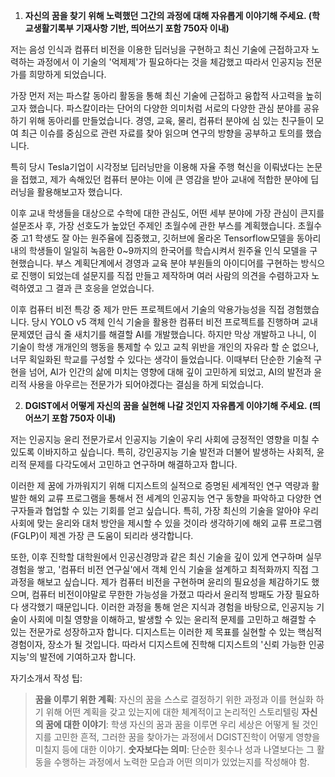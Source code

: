 1. **자신의 꿈을 찾기 위해 노력했던 그간의 과정에 대해 자유롭게 이야기해 주세요. (학교생활기록부 기재사항 기반, 띄어쓰기 포함 750자 이내)**

저는 음성 인식과 컴퓨터 비전을 이용한 딥러닝을 구현하고 최신 기술에 근접하고자 노력하는 과정에서 이 기술의 '억제제'가 필요하다는 것을 체감했고 따라서 인공지능 전문가를 희망하게 되었습니다.

가장 먼저 저는 파스칼 동아리 활동을 통해 최신 기술에 근접하고 융합적 사고력을 높히고자 했습니다. 파스칼이라는 단어의 다양한 의미처럼 서로의 다양한 관심 분야를 공유하기 위해 동아리를 만들었습니다. 경영, 교육, 물리, 컴퓨터 분야에 심 있는 친구들이 모여 최근 이슈를 중심으로 관련 자료를 찾아 읽으며 연구의 방향을 공부하고 토의를 했습니다. 

특히 당시 Tesla기업이 시각정보 딥러닝만을 이용해 자율 주행 혁신을 이뤄냈다는 논문을 접했고,  제가 속해있던 컴퓨터 분야는 이에 큰 영감을 받아 교내에 적합한 분야에 딥러닝을 활용해보고자 했습니다.

이후 교내 학생들을 대상으로 수학에 대한 관심도, 어떤 세부 분야에 가장 관심이 큰지를 설문조사 후, 가장 선호도가 높았던 주제인 초월수에 관한 부스를 계획했습니다.
초월수 중 고1 학생도 잘 아는 원주율에 집중했고, 깃허브에 올라온 Tensorflow모델을 동아리 내의 학생들이 일일히 녹음한 0~9까지의 한국어를 학습시켜서 원주율 인식 모델을 구현했습니다.
부스 계획단계에서 경영과 교육 분야 부원들의 아이디어를 구현하는 방식으로 진행이 되었는데 설문지를 직접 만들고 제작하며 여러 사람의 의견을 수렴하고자 노력하였고 그 결과 큰 호응을 얻었습니다.

이후 컴퓨터 비전 특강 중 제가 만든 프로젝트에서 기술의 악용가능성을 직접 경험했습니다. 당시 YOLO v5 객체 인식 기술을 활용한 컴퓨터 비전 프로젝트를 진행하며 교내 문제였던 급식 줄 새치기를 해결할 AI를 개발했습니다. 하지만 막상 개발하고 나니, 이 기술이 학생 개개인의 행동을 통제할 수 있고 교칙 위반을 개인의 자유라 할 순 없으나, 너무 획일화된 학교를 구성할 수 있다는 생각이 들었습니다. 이때부터 단순한 기술적 구현을 넘어, AI가 인간의 삶에 미치는 영향에 대해 깊이 고민하게 되었고, AI의 발전과 윤리적 사용을 아우르는 전문가가 되어야겠다는 결심을 하게 되었습니다.


2. **DGIST에서 어떻게 자신의 꿈을 실현해 나갈 것인지 자유롭게 이야기해 주세요. (띄어쓰기 포함 750자 이내)**

저는 인공지능 윤리 전문가로서 인공지능 기술이 우리 사회에 긍정적인 영향을 미칠 수 있도록 이바지하고 싶습니다. 
특히, 강인공지능 기술 발전과 더불어 발생하는 사회적, 윤리적 문제를 다각도에서 고민하고 연구하며 해결하고자 합니다. 

이러한 제 꿈에 가까워지기 위해 디지스트의 실적으로 증명된 세계적인 연구 역량과 활발한 해외 교류 프로그램을 통해서 전 세계의 인공지능 연구 동향을 파악하고 다양한 연구자들과 협업할 수 있는 기회를 얻고 싶습니다. 
특히, 가장 최신의 기술을 알아야 우리 사회에 맞는 윤리와 대처 방안을 제시할 수 있을 것이라 생각하기에 해외 교류 프로그램(FGLP)이 제겐 가장 큰 도움이 되리라 생각합니다. 

또한, 이후 진학할 대학원에서 인공신경망과 같은 최신 기술을 깊이 있게 연구하며 실무 경험을 쌓고, '컴퓨터 비전 연구실'에서 객체 인식 기술을 설계하고 최적화까지 직접 그 과정을 해보고 싶습니다.
제가 컴퓨터 비전을 구현하며 윤리의 필요성을 체감하기도 했으며, 컴퓨터 비전이야말로 무한한 가능성을 가졌고 따라서 윤리적 방패도 가장 필요하다 생각했기 때문입니다. 
이러한 과정을 통해 얻은 지식과 경험을 바탕으로, 인공지능 기술이 사회에 미칠 영향을 이해하고, 발생할 수 있는 윤리적 문제를 고민하고 해결할 수 있는 전문가로 성장하고자 합니다. 
디지스트는 이러한 제 목표를 실현할 수 있는 핵심적 경험이자, 장소가 될 것입니다.
따라서 디지스트에 진학해 디지스트의 '신뢰 가능한 인공지능'의 발전에 기여하고자 합니다.


자기소개서 작성 팁: 
> **꿈을 이루기 위한 계획**: 자신의 꿈을 스스로 결정하기 위한 과정과 이를 현실화 하기 위해 어떤 계획을 갖고 있는지에 대한 체계적이고 논리적인 스토리텔링
> **자신의 꿈에 대한 이야기**: 학생 자신의 꿈과 꿈을 이루면 우리 세상은 어떻게 될 것인지를 고민한 흔적, 그러한 꿈을 찾아가는 과정에서 DGIST진학이 어떻게 영향을 미칠지 등에 대한 이야기.
> **숫자보다는 의미**: 단순한 횟수나 성과 나열보다는 그 활동을 수행하는 과정에서 노력한 모습과 어떤 의미가 있었는지를 작성해야 함.